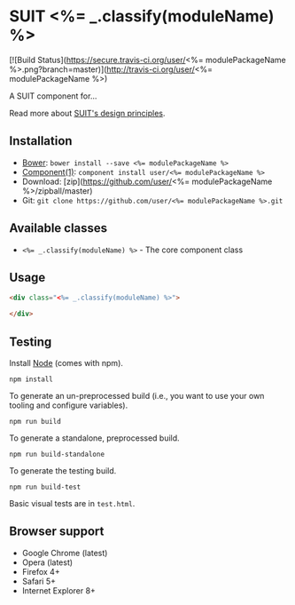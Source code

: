 # SUIT <%= _.classify(moduleName) %>

[![Build Status](https://secure.travis-ci.org/user/<%= modulePackageName %>.png?branch=master)](http://travis-ci.org/user/<%= modulePackageName %>)

A SUIT component for...

Read more about [SUIT's design principles](https://github.com/suitcss/suit/).

## Installation

* [Bower](http://bower.io/): `bower install --save <%= modulePackageName %>`
* [Component(1)](http://component.io/): `component install user/<%= modulePackageName %>`
* Download: [zip](https://github.com/user/<%= modulePackageName %>/zipball/master)
* Git: `git clone https://github.com/user/<%= modulePackageName %>.git`


## Available classes

* `<%= _.classify(moduleName) %>` - The core component class

## Usage

```html
<div class="<%= _.classify(moduleName) %>">

</div>
```

## Testing

Install [Node](http://nodejs.org) (comes with npm).

```
npm install
```

To generate an un-preprocessed build (i.e., you want to use your own tooling and configure variables).

```
npm run build
```

To generate a standalone, preprocessed build.

```
npm run build-standalone
```

To generate the testing build.

```
npm run build-test
```

Basic visual tests are in `test.html`.

## Browser support

* Google Chrome (latest)
* Opera (latest)
* Firefox 4+
* Safari 5+
* Internet Explorer 8+

